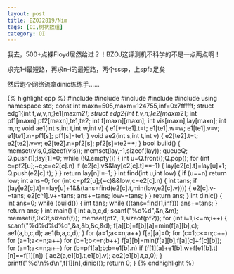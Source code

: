 ```yaml
---
layout: post
title: BZOJ2819/Nim
tags: [OI,树状数组]
category: OI
---
```


我去，500+点裸Floyd居然给过？！BZOJ这评测机不科学的不是一点两点啊！

求完1-i最短路，再求n-i的最短路，两个sssp，上spfa足矣

然后跑个网络流拿dinic练练手……

{% highlight cpp %}
#include <iostream>
#include <cstdio>
#include <cstring>
#include <algorithm>
#include <queue>
using namespace std;
const int maxn=505,maxm=124755,inf=0x7ffffff;
struct edg1{int t,w,v,n;}e1[maxm*2];
struct edg2{int t,v,n;}e2[maxm*2];
int pf1[maxn],pf2[maxn],te1,te2;
int f[maxn][maxn];
int vis[maxn],lay[maxn];
int m,n;
void ae1(int s,int t,int w,int v)
{
    e1[++te1].t=t;
    e1[te1].w=w;
    e1[te1].v=v;
    e1[te1].n=pf1[s];
    pf1[s]=te1;
}
void ae2(int s,int t,int v)
{
    e2[te2].t=t;
    e2[te2].v=v;
    e2[te2].n=pf2[s];
    pf2[s]=te2++;
}
bool build()
{
    memset(vis,0,sizeof(vis));
    memset(lay,-1,sizeof(lay));
    queue<int>Q;
    Q.push(1);lay[1]=0;
    while (!Q.empty())
    {
        int u=Q.front();Q.pop();
        for (int c=pf2[u];~c;c=e2[c].n)
            if (e2[c].v&&lay[e2[c].t]==-1)
            {
                lay[e2[c].t]=lay[u]+1;
                Q.push(e2[c].t);
            }
    }
    return lay[n]!=-1;
}
int find(int u,int low)
{
    if (u==n)
        return low;
    int ans=0;
    for (int c=pf2[u];(~c)&&low;c=e2[c].n)
    {
        int tans;
        if (lay[e2[c].t]==lay[u]+1&&(tans=find(e2[c].t,min(low,e2[c].v))))
        {
            e2[c].v-=tans;
            e2[c^1].v+=tans;
            ans+=tans;
            low-=tans;
        }
    }
    return ans;
}
int dinic()
{
    int ans=0;
    while (build())
    {
        int tans;
        while ((tans=find(1,inf)))
            ans+=tans;
    }
    return ans;
}
int main()
{
    int a,b,c,d;
    scanf("%d%d",&n,&m);
    memset(f,0x3f,sizeof(f));
    memset(pf2,-1,sizeof(pf2));
    for (int i=1;i<=m;i++)
    {
        scanf("%d%d%d%d",&a,&b,&c,&d);
        f[a][b]=f[b][a]=min(f[a][b],c);
        ae1(a,b,c,d);
        ae1(b,a,c,d);
    }
    for (a=1;a<=n;a++)
        f[a][a]=0;
    for (c=1;c<=n;c++)
        for (a=1;a<=n;a++)
            for (b=1;b<=n;b++)
                f[a][b]=min(f[a][b],f[a][c]+f[c][b]);
    for (a=1;a<=n;a++)
        for (b=pf1[a];b;b=e1[b].n)
            if (f[1][a]+e1[b].w+f[e1[b].t][n]==f[1][n])
            {
                ae2(a,e1[b].t,e1[b].v);
                ae2(e1[b].t,a,0);
            }
    printf("%d\n%d\n",f[1][n],dinic());
    return 0;
}
{% endhighlight %}

